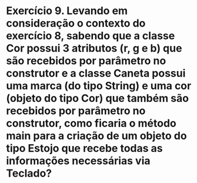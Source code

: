 # Exercício 9. Levando em consideração o contexto do exercício 8, sabendo que a classe Cor possui 3 atributos (r, g e b) que são recebidos por parâmetro no construtor e a classe Caneta possui uma marca (do tipo String) e uma cor (objeto do tipo Cor) que também são recebidos por parâmetro no construtor, como ficaria o método main para a criação de um objeto do tipo Estojo que recebe todas as informações necessárias via Teclado?